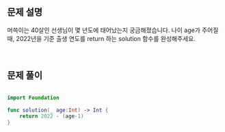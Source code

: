 
## 문제 설명
머쓱이는 40살인 선생님이 몇 년도에 태어났는지 궁금해졌습니다. 나이 age가 주어질 때, 2022년을 기준 출생 연도를 return 하는 solution 함수를 완성해주세요.

<br>

## 문제 풀이

```swift

import Foundation

func solution(_ age:Int) -> Int {
    return 2022 - (age-1)
}


```

